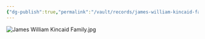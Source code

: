```yaml
---
{"dg-publish":true,"permalink":"/vault/records/james-william-kincaid-family-2/","tags":["James-William-Kincaid"]}
---
```


![James William Kincaid Family.jpg](/img/user/assets/James_William_Kincaid_Family.jpg.resources/James%20William%20Kincaid%20Family.jpg)
